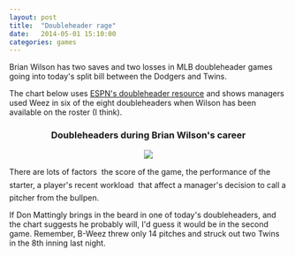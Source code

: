 ```yaml
---
layout: post
title:  "Doubleheader rage"
date:   2014-05-01 15:10:00
categories: games
---
```


Brian Wilson has two saves and two losses in MLB doubleheader games going into today's split bill between the Dodgers and Twins.

The chart below uses [ESPN's doubleheader resource](http://espn.go.com/mlb/stats/doubleheaders/_/year/2014) and shows managers used Weez in six of the eight doubleheaders when Wilson has been available on the roster (I think).

<div align="center">
    <h3>Doubleheaders during Brian Wilson's career</h3>
    <img src="http://isbrianwilsonraging.com/post-assets/2014-05-01-doubleheader/bweez.jpg"/>
</div>

There are lots of factors &#151; the score of the game, the performance of the starter, a player's recent workload &#151; that affect a manager's decision  to call a pitcher from the bullpen.

If Don Mattingly brings in the beard in one of today's doubleheaders, and the chart suggests he probably will, I'd guess it would be in the second game. Remember, B-Weez threw only 14 pitches and struck out two Twins in the 8th inning last night.
